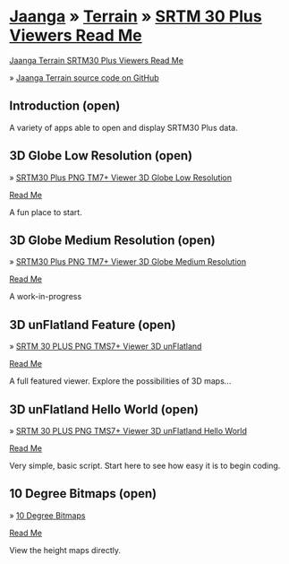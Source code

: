 [Jaanga]( ../index.html ) &raquo; [Terrain]( ../terrain-r2/terrain.html ) &raquo; [SRTM 30 Plus]( ../terrain-srtm30-plus-r2/terrain-srtm30-plus.html )
[Viewers Read Me]( terrain-srtm30-plus-viewers.html )
===


[Jaanga Terrain SRTM30 Plus Viewers Read Me]( #./readme.md# )

&raquo; [Jaanga Terrain source code on GitHub]( https://github.com/jaanga/terrain-srtm30-plus-viewers/ "View files with GitHub" ) <scan style=display:none ><< You are here</scan>  


## Introduction (open)

A variety of apps able to open and display SRTM30 Plus data.

## 3D Globe Low Resolution (open)

&raquo; [SRTM30 Plus PNG TM7+ Viewer 3D Globe Low Resolution]( ./png-tms7-viewer-3d-globe-low/latest/index.html )

[Read Me]( #./png-tms7-viewer-3d-globe-low/readme.md# )

A fun place to start.

## 3D Globe Medium Resolution (open)

&raquo; [SRTM30 Plus PNG TM7+ Viewer 3D Globe Medium Resolution]( ./png-tms7-viewer-3d-globe-medium/latest/index.html )

[Read Me]( #./png-tms7-viewer-3d-globe-medium/readme.md# )

A work-in-progress

## 3D unFlatland Feature (open)

&raquo; [SRTM 30 PLUS PNG TMS7+ Viewer 3D unFlatland]( ./png-tms7-viewer-3d-unflatland-features/latest/index.html  )

[Read Me]( #./png-tms7-viewer-3d-unflatland-features/readme.md# )

A full featured viewer. Explore the possibilities of 3D maps...


## 3D unFlatland Hello World (open)

&raquo; [SRTM 30 PLUS PNG TMS7+ Viewer 3D unFlatland Hello World]( ./png-tms7-viewer-3d-unflatland-hello-world/latest/index.html )

[Read Me]( #./png-tms7-viewer-3d-unflatland-hello-world/readme.md# )

Very simple, basic script. Start here to see how easy it is to begin coding.



## 10 Degree Bitmaps (open)

&raquo; [10 Degree Bitmaps]( ./png-10degree-viewer-bitmap/r1/template-png-10degree-viewer-bitmap.html )

[Read Me]( #./png-10degree-viewer-bitmap/readme.md# )

View the height maps directly.




